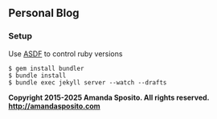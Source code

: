 ## Personal Blog

### Setup

Use [ASDF](https://github.com/asdf-vm/asdf-ruby) to control ruby versions

```
$ gem install bundler
$ bundle install
$ bundle exec jekyll server --watch --drafts
```

**Copyright 2015-2025 Amanda Sposito. All rights reserved. http://amandasposito.com**
